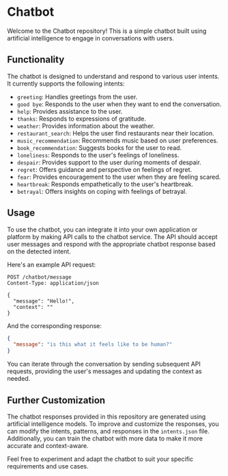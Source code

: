 # Chatbot

Welcome to the Chatbot repository! This is a simple chatbot built using artificial intelligence to engage in conversations with users.

## Functionality

The chatbot is designed to understand and respond to various user intents. It currently supports the following intents:

- `greeting`: Handles greetings from the user.
- `good bye`: Responds to the user when they want to end the conversation.
- `help`: Provides assistance to the user.
- `thanks`: Responds to expressions of gratitude.
- `weather`: Provides information about the weather.
- `restaurant_search`: Helps the user find restaurants near their location.
- `music_recommendation`: Recommends music based on user preferences.
- `book_recommendation`: Suggests books for the user to read.
- `loneliness`: Responds to the user's feelings of loneliness.
- `despair`: Provides support to the user during moments of despair.
- `regret`: Offers guidance and perspective on feelings of regret.
- `fear`: Provides encouragement to the user when they are feeling scared.
- `heartbreak`: Responds empathetically to the user's heartbreak.
- `betrayal`: Offers insights on coping with feelings of betrayal.

## Usage

To use the chatbot, you can integrate it into your own application or platform by making API calls to the chatbot service. The API should accept user messages and respond with the appropriate chatbot response based on the detected intent.

Here's an example API request:

```http
POST /chatbot/message
Content-Type: application/json

{
  "message": "Hello!",
  "context": ""
}
```

And the corresponding response:

```json
{
  "message": "is this what it feels like to be human?"
}
```

You can iterate through the conversation by sending subsequent API requests, providing the user's messages and updating the context as needed.

## Further Customization

The chatbot responses provided in this repository are generated using artificial intelligence models. To improve and customize the responses, you can modify the intents, patterns, and responses in the `intents.json` file. Additionally, you can train the chatbot with more data to make it more accurate and context-aware.

Feel free to experiment and adapt the chatbot to suit your specific requirements and use cases.


